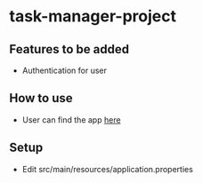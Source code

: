 # task-manager-project

## Features to be added
- Authentication for user


## How to use
- User can find the app [here](http://movie-recommendation-347518.el.r.appspot.com/swagger-ui/index.html)

## Setup
- Edit src/main/resources/application.properties
